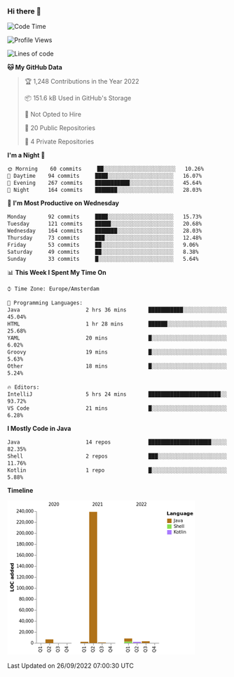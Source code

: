 ### Hi there 👋


<!--START_SECTION:waka-->
![Code Time](http://img.shields.io/badge/Code%20Time-2%2C493%20hrs%2013%20mins-blue)

![Profile Views](http://img.shields.io/badge/Profile%20Views-1-blue)

![Lines of code](https://img.shields.io/badge/From%20Hello%20World%20I%27ve%20Written-262%20Thousand%20lines%20of%20code-blue)

**🐱 My GitHub Data** 

> 🏆 1,248 Contributions in the Year 2022
 > 
> 📦 151.6 kB Used in GitHub's Storage 
 > 
> 🚫 Not Opted to Hire
 > 
> 📜 20 Public Repositories 
 > 
> 🔑 4 Private Repositories  
 > 
**I'm a Night 🦉** 

```text
🌞 Morning    60 commits     ██░░░░░░░░░░░░░░░░░░░░░░░   10.26% 
🌆 Daytime    94 commits     ████░░░░░░░░░░░░░░░░░░░░░   16.07% 
🌃 Evening    267 commits    ███████████░░░░░░░░░░░░░░   45.64% 
🌙 Night      164 commits    ███████░░░░░░░░░░░░░░░░░░   28.03%

```
📅 **I'm Most Productive on Wednesday** 

```text
Monday       92 commits     ████░░░░░░░░░░░░░░░░░░░░░   15.73% 
Tuesday      121 commits    █████░░░░░░░░░░░░░░░░░░░░   20.68% 
Wednesday    164 commits    ███████░░░░░░░░░░░░░░░░░░   28.03% 
Thursday     73 commits     ███░░░░░░░░░░░░░░░░░░░░░░   12.48% 
Friday       53 commits     ██░░░░░░░░░░░░░░░░░░░░░░░   9.06% 
Saturday     49 commits     ██░░░░░░░░░░░░░░░░░░░░░░░   8.38% 
Sunday       33 commits     █░░░░░░░░░░░░░░░░░░░░░░░░   5.64%

```


📊 **This Week I Spent My Time On** 

```text
⌚︎ Time Zone: Europe/Amsterdam

💬 Programming Languages: 
Java                     2 hrs 36 mins       ███████████░░░░░░░░░░░░░░   45.04% 
HTML                     1 hr 28 mins        ██████░░░░░░░░░░░░░░░░░░░   25.68% 
YAML                     20 mins             █░░░░░░░░░░░░░░░░░░░░░░░░   6.02% 
Groovy                   19 mins             █░░░░░░░░░░░░░░░░░░░░░░░░   5.63% 
Other                    18 mins             █░░░░░░░░░░░░░░░░░░░░░░░░   5.24%

🔥 Editors: 
IntelliJ                 5 hrs 24 mins       ███████████████████████░░   93.72% 
VS Code                  21 mins             █░░░░░░░░░░░░░░░░░░░░░░░░   6.28%

```

**I Mostly Code in Java** 

```text
Java                     14 repos            ████████████████████░░░░░   82.35% 
Shell                    2 repos             ███░░░░░░░░░░░░░░░░░░░░░░   11.76% 
Kotlin                   1 repo              █░░░░░░░░░░░░░░░░░░░░░░░░   5.88%

```


**Timeline**

![Chart not found](https://raw.githubusercontent.com/powercasgamer/powercasgamer/master/charts/bar_graph.png) 


 Last Updated on 26/09/2022 07:00:30 UTC
<!--END_SECTION:waka-->
